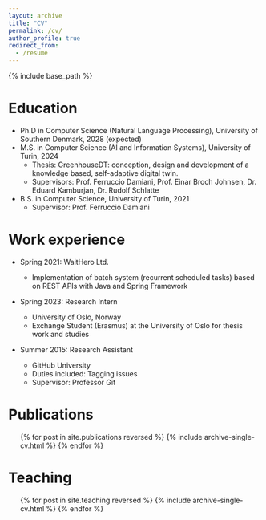 ```yaml
---
layout: archive
title: "CV"
permalink: /cv/
author_profile: true
redirect_from:
  - /resume
---
```


{% include base_path %}

Education
======
* Ph.D in Computer Science (Natural Language Processing), University of Southern Denmark, 2028 (expected)
* M.S. in Computer Science (AI and Information Systems), University of Turin, 2024
  * Thesis: GreenhouseDT: conception, design and development of a knowledge based, self-adaptive digital twin.
  * Supervisors: Prof. Ferruccio Damiani, Prof. Einar Broch Johnsen, Dr. Eduard Kamburjan, Dr. Rudolf Schlatte
* B.S. in Computer Science, University of Turin, 2021
  * Supervisor: Prof. Ferruccio Damiani

Work experience
======
* Spring 2021: WaitHero Ltd.
  * Implementation of batch system (recurrent scheduled tasks) based on REST APIs with Java and Spring Framework

* Spring 2023: Research Intern
  * University of Oslo, Norway
  * Exchange Student (Erasmus) at the University of Oslo for thesis work and studies

* Summer 2015: Research Assistant
  * GitHub University
  * Duties included: Tagging issues
  * Supervisor: Professor Git
  
<!-- Skills
======
* Skill 1
* Skill 2
  * Sub-skill 2.1
  * Sub-skill 2.2
  * Sub-skill 2.3
* Skill 3 -->

Publications
======
  <ul>{% for post in site.publications reversed %}
    {% include archive-single-cv.html %}
  {% endfor %}</ul>
  
<!-- Talks
======
  <ul>{% for post in site.talks reversed %}
    {% include archive-single-talk-cv.html  %}
  {% endfor %}</ul> -->
  
Teaching
======
  <ul>{% for post in site.teaching reversed %}
    {% include archive-single-cv.html %}
  {% endfor %}</ul>
  
<!-- Service and leadership
======
* Currently signed in to 43 different slack teams -->
